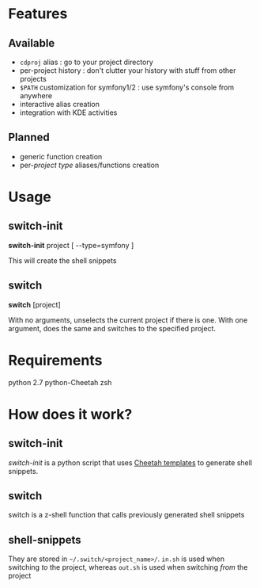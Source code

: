 # Features
## Available
+ `cdproj` alias : go to your project directory
+ per-project history : don't clutter your history with stuff from other projects
+ `$PATH` customization for symfony1/2 : use symfony's console from anywhere
+ interactive alias creation
+ integration with KDE activities

## Planned
+ generic function creation
+ per-*project type* aliases/functions creation


# Usage
## switch-init
**switch-init** project [ --type=symfony ]

This will create the shell snippets

## switch
**switch** [project]

With no arguments, unselects the current project if there is one. With one argument, does the same and switches to the specified project.

# Requirements
python 2.7
python-Cheetah
zsh

# How does it work?
## switch-init
*switch-init* is a python script that uses [Cheetah templates](http://www.cheetahtemplate.org) to generate shell snippets.

## switch
switch is a z-shell function that calls previously generated shell snippets

## shell-snippets
They are stored in `~/.switch/<project_name>/`. `in.sh` is used when switching *to* the project, whereas `out.sh` is used when switching *from* the project
